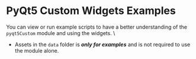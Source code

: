 # PyQt5 Custom Widgets Examples
You can view or run example scripts to have a better understanding of the `pyqt5Custom` module and using the widgets. \
* Assets in the `data` folder is _**only for examples**_ and is not required to use the module alone.

